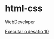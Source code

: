 # html-css
 WebDeveloper

<a href="https://vittormessias.github.io/html-css/desafios/d010/"> Executar o desafio 10 </a>